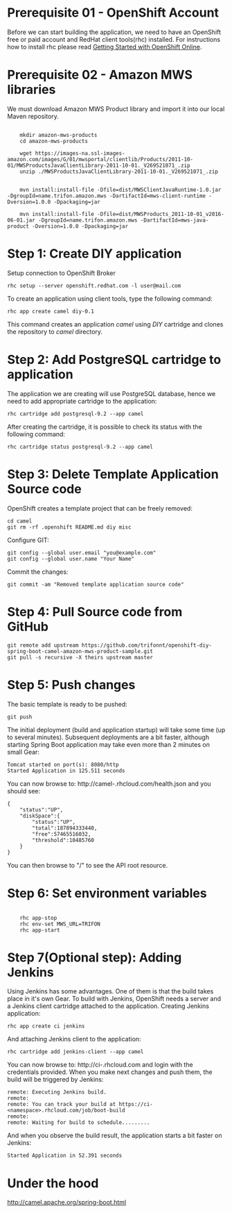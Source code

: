 # Prerequisite 01 - OpenShift Account

Before we can start building the application, we need to have an OpenShift free or paid account and RedHat client tools(rhc) installed. For instructions how to install rhc please read [Getting Started with OpenShift Online](https://developers.openshift.com/en/getting-started-overview.html).


# Prerequisite 02 - Amazon MWS libraries

We must download Amazon MWS Product library and import it into our local Maven repository.
```shell

	mkdir amazon-mws-products
	cd amazon-mws-products

	wget https://images-na.ssl-images-amazon.com/images/G/01/mwsportal/clientlib/Products/2011-10-01/MWSProductsJavaClientLibrary-2011-10-01._V269521071_.zip
	unzip ./MWSProductsJavaClientLibrary-2011-10-01._V269521071_.zip


	mvn install:install-file -Dfile=dist/MWSClientJavaRuntime-1.0.jar -DgroupId=name.trifon.amazon.mws -DartifactId=mws-client-runtime -Dversion=1.0.0 -Dpackaging=jar

	mvn install:install-file -Dfile=dist/MWSProducts_2011-10-01_v2016-06-01.jar -DgroupId=name.trifon.amazon.mws -DartifactId=mws-java-product -Dversion=1.0.0 -Dpackaging=jar
```


# Step 1: Create DIY application
Setup connection to OpenShift Broker

	rhc setup --server openshift.redhat.com -l user@mail.com

To create an application using client tools, type the following command:

	rhc app create camel diy-0.1


This command creates an application *camel* using *DIY* cartridge and clones the repository to *camel* directory.

# Step 2: Add PostgreSQL cartridge to application

The application we are creating will use PostgreSQL database, hence we need to add appropriate cartridge to the application:

	rhc cartridge add postgresql-9.2 --app camel

After creating the cartridge, it is possible to check its status with the following command:

	rhc cartridge status postgresql-9.2 --app camel

# Step 3: Delete Template Application Source code

OpenShift creates a template project that can be freely removed:

	cd camel
	git rm -rf .openshift README.md diy misc


Configure GIT:

	git config --global user.email "you@example.com"
	git config --global user.name "Your Name"

Commit the changes:

	git commit -am "Removed template application source code"

# Step 4: Pull Source code from GitHub

    git remote add upstream https://github.com/trifonnt/openshift-diy-spring-boot-camel-amazon-mws-product-sample.git
    git pull -s recursive -X theirs upstream master

# Step 5: Push changes

The basic template is ready to be pushed:

	git push

The initial deployment (build and application startup) will take some time (up to several minutes). Subsequent deployments are a bit faster, although starting Spring Boot application may take even more than 2 minutes on small Gear:

	Tomcat started on port(s): 8080/http
	Started Application in 125.511 seconds

You can now browse to: http://camel-<namespace>.rhcloud.com/health.json and you should see:

	{
		"status":"UP",
		"diskSpace":{
			"status":"UP",
			"total":187894333440,
			"free":57465516032,
			"threshold":10485760
		}
	}

You can then browse to "/" to see the API root resource.

# Step 6: Set environment variables

```shell

	rhc app-stop
	rhc env-set MWS_URL=TRIFON
	rhc app-start
```

# Step 7(Optional step): Adding Jenkins

Using Jenkins has some advantages. One of them is that the build takes place in it's own Gear. To build with Jenkins, OpenShift needs a server and a Jenkins client cartridge attached to the application. Creating Jenkins application:

	rhc app create ci jenkins

And attaching Jenkins client to the application:

	rhc cartridge add jenkins-client --app camel

You can now browse to: http://ci-<namespace>.rhcloud.com and login with the credentials provided. When you make next changes and push them, the build will be triggered by Jenkins:

	remote: Executing Jenkins build.
	remote:
	remote: You can track your build at https://ci-<namespace>.rhcloud.com/job/boot-build
	remote:
	remote: Waiting for build to schedule.........

And when you observe the build result, the application starts a bit faster on Jenkins:

	Started Application in 52.391 seconds

# Under the hood

http://camel.apache.org/spring-boot.html
